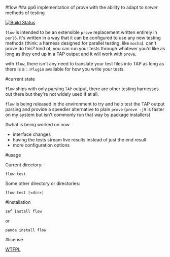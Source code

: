 #flow
##a pp6 implementation of prove with the ability to adapt to _newer_ methods of testing

[![Build Status](https://travis-ci.org/tony-o/perl6-flow.svg?branch=master)](https://travis-ci.org/tony-o/perl6-flow)

`flow` is intended to be an extensible `prove` replacement written entirely in `perl6`.  it's written in a way that it can be configured to use any new testing methods (think: a harness designed for parallel testing, like `mocha`). can't prove do this? kind of, you can run your tests through whatever you'd like as long as they end up in a TAP output and it will work with `prove`.

with `flow`, there isn't any need to translate your test files into TAP as long as there is a `::Plugin` available for how you write your tests.

#current state

`flow` ships with only parsing `TAP` output, there are other testing harnesses out there but they're not widely used if at all.

`flow` is being released in the environment to try and help test the TAP output parsing and provide a speedier alternative to plain `prove` (`prove -j9` is faster on my system but isn't commonly run that way by package installers)

#what is being worked on now

* interface changes
* having the tests stream live results instead of just the end result 
* more configuration options

#usage

Current directory:

`flow test`

Some other directory or directories:

`flow test [<dir>]`

#installation

`zef install flow`

or

`panda install flow`

#license

[WTFPL](http://www.wtfpl.net/about/)
